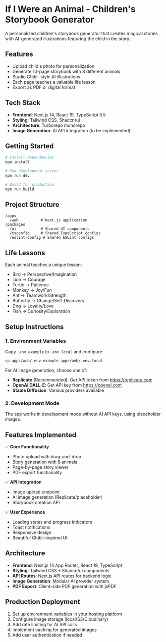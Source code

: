 # If I Were an Animal - Children's Storybook Generator

A personalized children's storybook generator that creates magical stories with AI-generated illustrations featuring the child in the story.

## Features

- Upload child's photo for personalization
- Generate 10-page storybook with 8 different animals
- Studio Ghibli-style AI illustrations
- Each page teaches a valuable life lesson
- Export as PDF or digital format

## Tech Stack

- **Frontend**: Next.js 14, React 19, TypeScript 5.5
- **Styling**: Tailwind CSS, Shadcn/ui
- **Architecture**: Turborepo monorepo
- **Image Generation**: AI API integration (to be implemented)

## Getting Started

```bash
# Install dependencies
npm install

# Run development server
npm run dev

# Build for production
npm run build
```

## Project Structure

```
/apps
  /web          # Next.js application
/packages
  /ui           # Shared UI components
  /tsconfig     # Shared TypeScript configs
  /eslint-config # Shared ESLint configs
```

## Life Lessons

Each animal teaches a unique lesson:
- Bird → Perspective/Imagination
- Lion → Courage
- Turtle → Patience
- Monkey → Joy/Fun
- Ant → Teamwork/Strength
- Butterfly → Change/Self-Discovery
- Dog → Loyalty/Love
- Fish → Curiosity/Exploration

## Setup Instructions

### 1. Environment Variables

Copy `.env.example` to `.env.local` and configure:

```bash
cp apps/web/.env.example apps/web/.env.local
```

For AI image generation, choose one of:
- **Replicate** (Recommended): Get API token from https://replicate.com
- **OpenAI DALL-E**: Get API key from https://openai.com
- **Stable Diffusion**: Various providers available

### 2. Development Mode

The app works in development mode without AI API keys, using placeholder images.

## Features Implemented

✅ **Core Functionality**
- Photo upload with drag-and-drop
- Story generation with 8 animals
- Page-by-page story viewer
- PDF export functionality

✅ **API Integration**
- Image upload endpoint
- AI image generation (Replicate/placeholder)
- Storybook creation API

✅ **User Experience**
- Loading states and progress indicators
- Toast notifications
- Responsive design
- Beautiful Ghibli-inspired UI

## Architecture

- **Frontend**: Next.js 14 App Router, React 19, TypeScript
- **Styling**: Tailwind CSS + Shadcn/ui components
- **API Routes**: Next.js API routes for backend logic
- **Image Generation**: Modular AI provider system
- **PDF Export**: Client-side PDF generation with jsPDF

## Production Deployment

1. Set up environment variables in your hosting platform
2. Configure image storage (local/S3/Cloudinary)
3. Add rate limiting for AI API calls
4. Implement caching for generated images
5. Add user authentication if needed